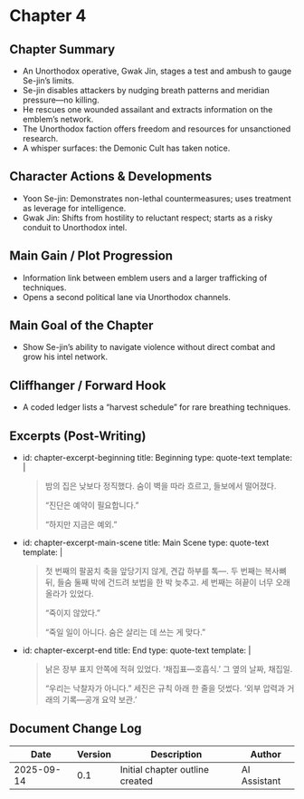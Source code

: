# Chapter 4

## Chapter Summary
- An Unorthodox operative, Gwak Jin, stages a test and ambush to gauge Se-jin’s limits.
- Se-jin disables attackers by nudging breath patterns and meridian pressure—no killing.
- He rescues one wounded assailant and extracts information on the emblem’s network.
- The Unorthodox faction offers freedom and resources for unsanctioned research.
- A whisper surfaces: the Demonic Cult has taken notice.

## Character Actions & Developments
- Yoon Se-jin: Demonstrates non-lethal countermeasures; uses treatment as leverage for intelligence.
- Gwak Jin: Shifts from hostility to reluctant respect; starts as a risky conduit to Unorthodox intel.

## Main Gain / Plot Progression
- Information link between emblem users and a larger trafficking of techniques.
- Opens a second political lane via Unorthodox channels.

## Main Goal of the Chapter
- Show Se-jin’s ability to navigate violence without direct combat and grow his intel network.

## Cliffhanger / Forward Hook
- A coded ledger lists a “harvest schedule” for rare breathing techniques.

## Excerpts (Post-Writing)
- id: chapter-excerpt-beginning
  title: Beginning
  type: quote-text
  template: |
    > 밤의 집은 낮보다 정직했다. 숨이 벽을 따라 흐르고, 들보에서 떨어졌다.
    > 
    > “진단은 예약이 필요합니다.”
    > 
    > “하지만 지금은 예외.”
- id: chapter-excerpt-main-scene
  title: Main Scene
  type: quote-text
  template: |
    > 첫 번째의 팔꿈치 축을 앞당기지 않게, 견갑 하부를 톡—. 두 번째는 복사뼈 뒤, 들숨 둘째 박에 건드려 보법을 한 박 늦추고. 세 번째는 혀끝이 너무 오래 올라가 있었다.
    > 
    > “죽이지 않았다.”
    > 
    > “죽일 일이 아니다. 숨은 살리는 데 쓰는 게 맞다.”
- id: chapter-excerpt-end
  title: End
  type: quote-text
  template: |
    > 낡은 장부 표지 안쪽에 적혀 있었다. ‘채집표—호흡식.’ 그 옆의 날짜, 채집일.
    > 
    > “우리는 낙찰자가 아니다.” 세진은 규칙 아래 한 줄을 덧썼다. ‘외부 압력과 거래의 기록—공개 요약 보관.’

## Document Change Log
| Date       | Version | Description                     | Author       |
|------------|---------|---------------------------------|--------------|
| 2025-09-14 | 0.1     | Initial chapter outline created | AI Assistant |
